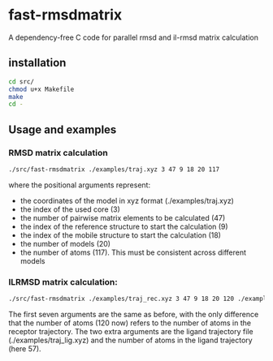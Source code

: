 # fast-rmsdmatrix
A dependency-free C code for parallel rmsd and il-rmsd matrix calculation

## installation

```bash
cd src/
chmod u+x Makefile
make
cd -
```

## Usage and examples

### RMSD matrix calculation

```bash
./src/fast-rmsdmatrix ./examples/traj.xyz 3 47 9 18 20 117
```
where the positional arguments represent:

-  the coordinates of the model in xyz format (./examples/traj.xyz)
-  the index of the used core (3)
-  the number of pairwise matrix elements to be calculated (47)
-  the index of the reference structure to start the calculation (9)
-  the index of the mobile structure to start the calculation (18)
-  the number of models (20)
-  the number of atoms (117). This must be consistent across different models

### ILRMSD matrix calculation:

```bash
./src/fast-rmsdmatrix ./examples/traj_rec.xyz 3 47 9 18 20 120 ./examples/traj_lig.xyz 57
```

The first seven arguments are the same as before, with the only difference that the number of atoms (120 now) refers to the number of atoms in the receptor trajectory. The two extra arguments are the ligand trajectory file (./examples/traj_lig.xyz) and the number of atoms in the ligand trajectory (here 57).
